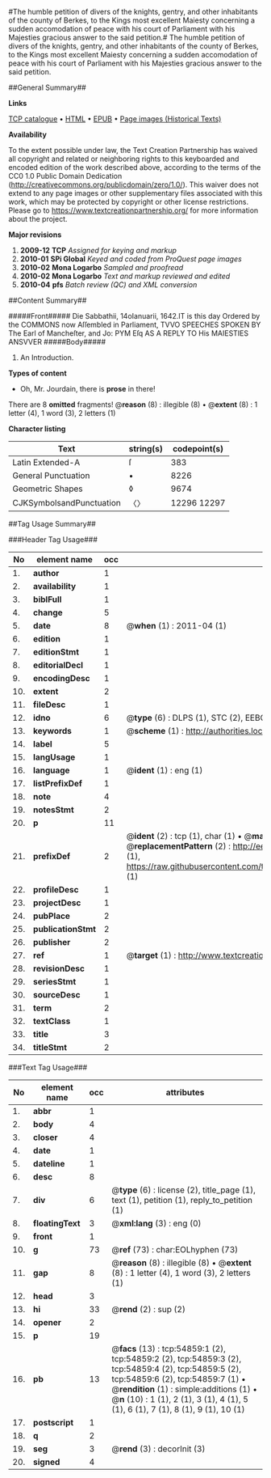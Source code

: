 #The humble petition of divers of the knights, gentry, and other inhabitants of the county of Berkes, to the Kings most excellent Maiesty concerning a sudden accomodation of peace with his court of Parliament with his Majesties gracious answer to the said petition.#
The humble petition of divers of the knights, gentry, and other inhabitants of the county of Berkes, to the Kings most excellent Maiesty concerning a sudden accomodation of peace with his court of Parliament with his Majesties gracious answer to the said petition.

##General Summary##

**Links**

[TCP catalogue](http://www.ota.ox.ac.uk/tcp/)  • 
[HTML](http://tei.it.ox.ac.uk/tcp/Texts-HTML/free/A45/A45002.html)  • 
[EPUB](http://tei.it.ox.ac.uk/tcp/Texts-EPUB/free/A45/A45002.epub) • 
[Page images (Historical Texts)](https://historicaltexts.jisc.ac.uk/eebo-12142096e)

**Availability**

To the extent possible under law, the Text Creation Partnership has waived all copyright and related or neighboring rights to this keyboarded and encoded edition of the work described above, according to the terms of the CC0 1.0 Public Domain Dedication (http://creativecommons.org/publicdomain/zero/1.0/). This waiver does not extend to any page images or other supplementary files associated with this work, which may be protected by copyright or other license restrictions. Please go to https://www.textcreationpartnership.org/ for more information about the project.

**Major revisions**

1. __2009-12__ __TCP__ *Assigned for keying and markup*
1. __2010-01__ __SPi Global__ *Keyed and coded from ProQuest page images*
1. __2010-02__ __Mona Logarbo__ *Sampled and proofread*
1. __2010-02__ __Mona Logarbo__ *Text and markup reviewed and edited*
1. __2010-04__ __pfs__ *Batch review (QC) and XML conversion*

##Content Summary##

#####Front#####
Die Sabbathii, 14oIanuarii, 1642.IT is this day Ordered by the COMMONS now Aſſembled in Parliament, TVVO SPEECHES SPOKEN BY The Earl of Mancheſter, and Jo: PYM Eſq AS A REPLY TO His MAIESTIES ANSVVER 
#####Body#####

1. An Introduction.

**Types of content**

  * Oh, Mr. Jourdain, there is **prose** in there!

There are 8 **omitted** fragments! 
 @__reason__ (8) : illegible (8)  •  @__extent__ (8) : 1 letter (4), 1 word (3), 2 letters (1)

**Character listing**


|Text|string(s)|codepoint(s)|
|---|---|---|
|Latin Extended-A|ſ|383|
|General Punctuation|•|8226|
|Geometric Shapes|◊|9674|
|CJKSymbolsandPunctuation|〈〉|12296 12297|

##Tag Usage Summary##

###Header Tag Usage###

|No|element name|occ|attributes|
|---|---|---|---|
|1.|__author__|1||
|2.|__availability__|1||
|3.|__biblFull__|1||
|4.|__change__|5||
|5.|__date__|8| @__when__ (1) : 2011-04 (1)|
|6.|__edition__|1||
|7.|__editionStmt__|1||
|8.|__editorialDecl__|1||
|9.|__encodingDesc__|1||
|10.|__extent__|2||
|11.|__fileDesc__|1||
|12.|__idno__|6| @__type__ (6) : DLPS (1), STC (2), EEBO-CITATION (1), OCLC (1), VID (1)|
|13.|__keywords__|1| @__scheme__ (1) : http://authorities.loc.gov/ (1)|
|14.|__label__|5||
|15.|__langUsage__|1||
|16.|__language__|1| @__ident__ (1) : eng (1)|
|17.|__listPrefixDef__|1||
|18.|__note__|4||
|19.|__notesStmt__|2||
|20.|__p__|11||
|21.|__prefixDef__|2| @__ident__ (2) : tcp (1), char (1)  •  @__matchPattern__ (2) : ([0-9\-]+):([0-9IVX]+) (1), (.+) (1)  •  @__replacementPattern__ (2) : http://eebo.chadwyck.com/downloadtiff?vid=$1&page=$2 (1), https://raw.githubusercontent.com/textcreationpartnership/Texts/master/tcpchars.xml#$1 (1)|
|22.|__profileDesc__|1||
|23.|__projectDesc__|1||
|24.|__pubPlace__|2||
|25.|__publicationStmt__|2||
|26.|__publisher__|2||
|27.|__ref__|1| @__target__ (1) : http://www.textcreationpartnership.org/docs/. (1)|
|28.|__revisionDesc__|1||
|29.|__seriesStmt__|1||
|30.|__sourceDesc__|1||
|31.|__term__|2||
|32.|__textClass__|1||
|33.|__title__|3||
|34.|__titleStmt__|2||


###Text Tag Usage###

|No|element name|occ|attributes|
|---|---|---|---|
|1.|__abbr__|1||
|2.|__body__|4||
|3.|__closer__|4||
|4.|__date__|1||
|5.|__dateline__|1||
|6.|__desc__|8||
|7.|__div__|6| @__type__ (6) : license (2), title_page (1), text (1), petition (1), reply_to_petition (1)|
|8.|__floatingText__|3| @__xml:lang__ (3) : eng (0)|
|9.|__front__|1||
|10.|__g__|73| @__ref__ (73) : char:EOLhyphen (73)|
|11.|__gap__|8| @__reason__ (8) : illegible (8)  •  @__extent__ (8) : 1 letter (4), 1 word (3), 2 letters (1)|
|12.|__head__|3||
|13.|__hi__|33| @__rend__ (2) : sup (2)|
|14.|__opener__|2||
|15.|__p__|19||
|16.|__pb__|13| @__facs__ (13) : tcp:54859:1 (2), tcp:54859:2 (2), tcp:54859:3 (2), tcp:54859:4 (2), tcp:54859:5 (2), tcp:54859:6 (2), tcp:54859:7 (1)  •  @__rendition__ (1) : simple:additions (1)  •  @__n__ (10) : 1 (1), 2 (1), 3 (1), 4 (1), 5 (1), 6 (1), 7 (1), 8 (1), 9 (1), 10 (1)|
|17.|__postscript__|1||
|18.|__q__|2||
|19.|__seg__|3| @__rend__ (3) : decorInit (3)|
|20.|__signed__|4||

